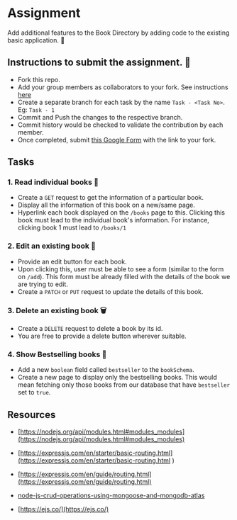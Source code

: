 # Assignment
Add additional features to the Book Directory by adding code to the existing basic application. 🚀

## Instructions to submit the assignment. 📃

  - Fork this repo.
  - Add your group members as collaborators to your fork. See instructions [here](https://docs.github.com/en/account-and-profile/setting-up-and-managing-your-personal-account-on-github/managing-access-to-your-personal-repositories/inviting-collaborators-to-a-personal-repository)
  - Create a separate branch for each task by the name `Task - <Task No>`. Eg: `Task - 1`
  - Commit and Push the changes to the respective branch.
  - Commit history would be checked to validate the contribution by each member.
  - Once completed, submit [this Google Form](https://docs.google.com/forms/d/e/1FAIpQLSdoQBbvMO3da9iHWSM483miJv_j0IitnMR869JL4sxoCnoQfQ/viewform?usp=sf_link) with the link to your fork.

## Tasks

### 1. Read individual books 📖

  - Create a `GET` request to get the information of a particular book.
  - Display all the information of this book on a new/same page.
  - Hyperlink each book displayed on the `/books` page to this. 
  Clicking this book must lead to the individual book's information. For instance, clicking book 1 must lead to `/books/1`

### 2. Edit an existing book 📝

  - Provide an edit button for each book. 
  - Upon clicking this, user must be able to see a form (similar to the form on `/add`). This form must be already filled with the details of the book we are trying to edit.
  - Create a `PATCH` or `PUT` request to update the details of this book.

### 3. Delete an existing book 🗑️

  - Create a `DELETE` request to delete a book by its id.
  - You are free to provide a delete button wherever suitable.

### 4. Show Bestselling books 🔖

  - Add a new `boolean` field called `bestseller` to the `bookSchema`.
  - Create a new page to display only the bestselling books. This would mean fetching only those books from our database that have `bestseller` set to `true`.


## Resources

- [https://nodejs.org/api/modules.html#modules_modules](https://nodejs.org/api/modules.html#modules_modules)

- [https://expressjs.com/en/starter/basic-routing.html](https://expressjs.com/en/starter/basic-routing.html )

- [https://expressjs.com/en/guide/routing.html](https://expressjs.com/en/guide/routing.html)

- [node-js-crud-operations-using-mongoose-and-mongodb-atlas](https://www.google.com/url?sa=t&source=web&rct=j&url=https://www.geeksforgeeks.org/node-js-crud-operations-using-mongoose-and-mongodb-atlas/amp/&ved=2ahUKEwjckYe5i874AhX4SGwGHQTmAMcQFnoECAYQAQ&usg=AOvVaw0BfMBwxvxak6ikSEYbXWLj)

- [https://ejs.co/](https://ejs.co/)
  
 
